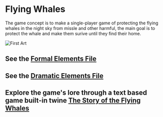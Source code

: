# Flying Whales

The game concept is to make a single-player game of protecting the flying whales in the night sky from missle and other harmful, the main goal is to protect the whale and make them surive until they find their home.

![First Art](/images/first_art-01-01.png)

## See the [Formal Elements File](formal-elements.md)

## See the [Dramatic Elements File](dramatic-elements.md)

## Explore the game's lore through a text based game built-in twine [The Story of the Flying Whales](https://github.com/Shoot-for-the-Sky/flying-wales/blob/main/The_story_of_the_flying_whales.html)
